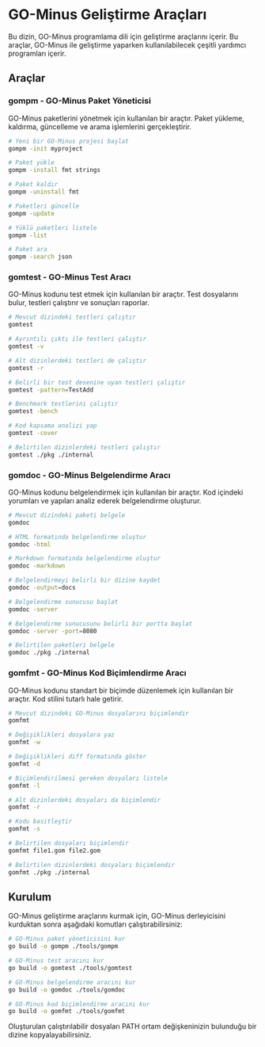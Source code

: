 # GO-Minus Geliştirme Araçları

Bu dizin, GO-Minus programlama dili için geliştirme araçlarını içerir. Bu araçlar, GO-Minus ile geliştirme yaparken kullanılabilecek çeşitli yardımcı programları içerir.

## Araçlar

### gompm - GO-Minus Paket Yöneticisi

GO-Minus paketlerini yönetmek için kullanılan bir araçtır. Paket yükleme, kaldırma, güncelleme ve arama işlemlerini gerçekleştirir.

```bash
# Yeni bir GO-Minus projesi başlat
gompm -init myproject

# Paket yükle
gompm -install fmt strings

# Paket kaldır
gompm -uninstall fmt

# Paketleri güncelle
gompm -update

# Yüklü paketleri listele
gompm -list

# Paket ara
gompm -search json
```

### gomtest - GO-Minus Test Aracı

GO-Minus kodunu test etmek için kullanılan bir araçtır. Test dosyalarını bulur, testleri çalıştırır ve sonuçları raporlar.

```bash
# Mevcut dizindeki testleri çalıştır
gomtest

# Ayrıntılı çıktı ile testleri çalıştır
gomtest -v

# Alt dizinlerdeki testleri de çalıştır
gomtest -r

# Belirli bir test desenine uyan testleri çalıştır
gomtest -pattern=TestAdd

# Benchmark testlerini çalıştır
gomtest -bench

# Kod kapsama analizi yap
gomtest -cover

# Belirtilen dizinlerdeki testleri çalıştır
gomtest ./pkg ./internal
```

### gomdoc - GO-Minus Belgelendirme Aracı

GO-Minus kodunu belgelendirmek için kullanılan bir araçtır. Kod içindeki yorumları ve yapıları analiz ederek belgelendirme oluşturur.

```bash
# Mevcut dizindeki paketi belgele
gomdoc

# HTML formatında belgelendirme oluştur
gomdoc -html

# Markdown formatında belgelendirme oluştur
gomdoc -markdown

# Belgelendirmeyi belirli bir dizine kaydet
gomdoc -output=docs

# Belgelendirme sunucusu başlat
gomdoc -server

# Belgelendirme sunucusunu belirli bir portta başlat
gomdoc -server -port=8080

# Belirtilen paketleri belgele
gomdoc ./pkg ./internal
```

### gomfmt - GO-Minus Kod Biçimlendirme Aracı

GO-Minus kodunu standart bir biçimde düzenlemek için kullanılan bir araçtır. Kod stilini tutarlı hale getirir.

```bash
# Mevcut dizindeki GO-Minus dosyalarını biçimlendir
gomfmt

# Değişiklikleri dosyalara yaz
gomfmt -w

# Değişiklikleri diff formatında göster
gomfmt -d

# Biçimlendirilmesi gereken dosyaları listele
gomfmt -l

# Alt dizinlerdeki dosyaları da biçimlendir
gomfmt -r

# Kodu basitleştir
gomfmt -s

# Belirtilen dosyaları biçimlendir
gomfmt file1.gom file2.gom

# Belirtilen dizinlerdeki dosyaları biçimlendir
gomfmt ./pkg ./internal
```

## Kurulum

GO-Minus geliştirme araçlarını kurmak için, GO-Minus derleyicisini kurduktan sonra aşağıdaki komutları çalıştırabilirsiniz:

```bash
# GO-Minus paket yöneticisini kur
go build -o gompm ./tools/gompm

# GO-Minus test aracını kur
go build -o gomtest ./tools/gomtest

# GO-Minus belgelendirme aracını kur
go build -o gomdoc ./tools/gomdoc

# GO-Minus kod biçimlendirme aracını kur
go build -o gomfmt ./tools/gomfmt
```

Oluşturulan çalıştırılabilir dosyaları PATH ortam değişkeninizin bulunduğu bir dizine kopyalayabilirsiniz.